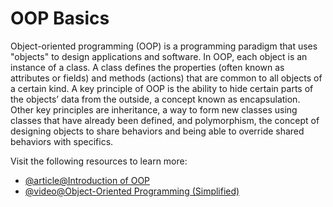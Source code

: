 # OOP Basics

Object-oriented programming (OOP) is a programming paradigm that uses "objects" to design applications and software. In OOP, each object is an instance of a class. A class defines the properties (often known as attributes or fields) and methods (actions) that are common to all objects of a certain kind. A key principle of OOP is the ability to hide certain parts of the objects’ data from the outside, a concept known as encapsulation. Other key principles are inheritance, a way to form new classes using classes that have already been defined, and polymorphism, the concept of designing objects to share behaviors and being able to override shared behaviors with specifics.

Visit the following resources to learn more:

- [@article@Introduction of OOP](https://www.geeksforgeeks.org/introduction-of-object-oriented-programming/)
- [@video@Object-Oriented Programming (Simplified)](https://youtu.be/pTB0EiLXUC8?si=I8rV2K5fhpoqmixX)
